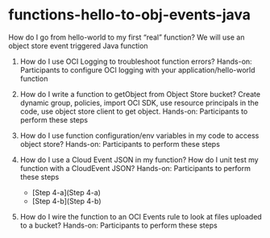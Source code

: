 # functions-hello-to-obj-events-java

How do I go from hello-world to my first “real” function? We will use 
an object store event triggered Java function

1. How do I use OCI Logging to troubleshoot function errors? Hands-on: 
 Participants to configure OCI logging with your application/hello-world 
 function

2. How do I write a function to getObject from Object Store bucket? Create 
 dynamic group, policies, import OCI SDK, use resource principals in the code, 
 use object store client to get object. 
 Hands-on: Participants to perform these steps

3. How do I use function configuration/env variables in my code to access 
 object store? Hands-on: Participants to perform these steps

4. How do I use a Cloud Event JSON in my function? How do I unit test my 
 function with a CloudEvent JSON? Hands-on: Participants to perform these 
 steps
    * [Step 4-a](Step 4-a)
    * [Step 4-b](Step 4-b)

5. How do I wire the function to an OCI Events rule to look at files uploaded 
 to a bucket? Hands-on: Participants to perform these steps